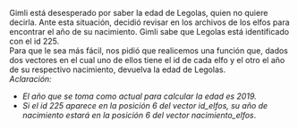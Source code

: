 <p>Gimli está desesperado por saber la edad de Legolas, quien no quiere decirla. Ante esta situación, decidió revisar en los archivos de los elfos para encontrar el año de su nacimiento. Gimli sabe que Legolas está identificado con el id 225.<br/>Para que le sea más fácil, nos pidió que realicemos una función que, dados dos vectores en el cual uno de ellos tiene el id de cada elfo y el otro el año de su respectivo nacimiento, devuelva la edad de Legolas.<br/><i>Aclaración:</i></p><ul><li><i>El año que se toma como actual para calcular la edad es 2019.</i></li><li><i>Si el id 225 aparece en la posición 6 del vector id_elfos, su año de nacimiento estará en la posición 6 del vector nacimiento_elfos</i>.<br/></li></ul>